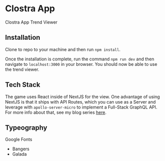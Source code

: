 # Clostra App

Clostra App Trend Viewer

## Installation

Clone to repo to your machine and then run `npm install`.

Once the installation is complete, run the command `npm run dev` and then navigate to `localhost:3000` in your browser. You should now be able to use the trend viewer.

## Tech Stack

The game uses React inside of NextJS for the view. One advantage of using NextJS is that it ships with API Routes, which you can use as a Server and leverage with `apollo-server-micro` to implement a Full-Stack GraphQL API. For more info about that, see my blog series [here](https://medium.com/swlh/server-side-graphql-with-apollo-nextjs-part-1-setup-2615410c4966).

## Typeography

Google Fonts

- Bangers
- Galada

